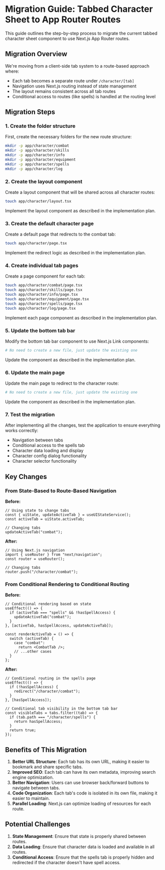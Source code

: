 # Migration Guide: Tabbed Character Sheet to App Router Routes

This guide outlines the step-by-step process to migrate the current tabbed character sheet component to use Next.js App Router routes.

## Migration Overview

We're moving from a client-side tab system to a route-based approach where:
- Each tab becomes a separate route under `/character/[tab]`
- Navigation uses Next.js routing instead of state management
- The layout remains consistent across all tab routes
- Conditional access to routes (like spells) is handled at the routing level

## Migration Steps

### 1. Create the folder structure

First, create the necessary folders for the new route structure:

```bash
mkdir -p app/character/combat
mkdir -p app/character/skills
mkdir -p app/character/info
mkdir -p app/character/equipment
mkdir -p app/character/spells
mkdir -p app/character/log
```

### 2. Create the layout component

Create a layout component that will be shared across all character routes:

```bash
touch app/character/layout.tsx
```

Implement the layout component as described in the implementation plan.

### 3. Create the default character page

Create a default page that redirects to the combat tab:

```bash
touch app/character/page.tsx
```

Implement the redirect logic as described in the implementation plan.

### 4. Create individual tab pages

Create a page component for each tab:

```bash
touch app/character/combat/page.tsx
touch app/character/skills/page.tsx
touch app/character/info/page.tsx
touch app/character/equipment/page.tsx
touch app/character/spells/page.tsx
touch app/character/log/page.tsx
```

Implement each page component as described in the implementation plan.

### 5. Update the bottom tab bar

Modify the bottom tab bar component to use Next.js Link components:

```bash
# No need to create a new file, just update the existing one
```

Update the component as described in the implementation plan.

### 6. Update the main page

Update the main page to redirect to the character route:

```bash
# No need to create a new file, just update the existing one
```

Update the component as described in the implementation plan.

### 7. Test the migration

After implementing all the changes, test the application to ensure everything works correctly:

- Navigation between tabs
- Conditional access to the spells tab
- Character data loading and display
- Character config dialog functionality
- Character selector functionality

## Key Changes

### From State-Based to Route-Based Navigation

**Before:**
```tsx
// Using state to change tabs
const { uiState, updateActiveTab } = useUIStateService();
const activeTab = uiState.activeTab;

// Changing tabs
updateActiveTab("combat");
```

**After:**
```tsx
// Using Next.js navigation
import { useRouter } from "next/navigation";
const router = useRouter();

// Changing tabs
router.push("/character/combat");
```

### From Conditional Rendering to Conditional Routing

**Before:**
```tsx
// Conditional rendering based on state
useEffect(() => {
  if (activeTab === "spells" && !hasSpellAccess) {
    updateActiveTab("combat");
  }
}, [activeTab, hasSpellAccess, updateActiveTab]);

const renderActiveTab = () => {
  switch (activeTab) {
    case "combat":
      return <CombatTab />;
    // ...other cases
  }
};
```

**After:**
```tsx
// Conditional routing in the spells page
useEffect(() => {
  if (!hasSpellAccess) {
    redirect("/character/combat");
  }
}, [hasSpellAccess]);

// Conditional tab visibility in the bottom tab bar
const visibleTabs = tabs.filter((tab) => {
  if (tab.path === "/character/spells") {
    return hasSpellAccess;
  }
  return true;
});
```

## Benefits of This Migration

1. **Better URL Structure**: Each tab has its own URL, making it easier to bookmark and share specific tabs.
2. **Improved SEO**: Each tab can have its own metadata, improving search engine optimization.
3. **Better Navigation**: Users can use browser back/forward buttons to navigate between tabs.
4. **Code Organization**: Each tab's code is isolated in its own file, making it easier to maintain.
5. **Parallel Loading**: Next.js can optimize loading of resources for each route.

## Potential Challenges

1. **State Management**: Ensure that state is properly shared between routes.
2. **Data Loading**: Ensure that character data is loaded and available in all routes.
3. **Conditional Access**: Ensure that the spells tab is properly hidden and redirected if the character doesn't have spell access.